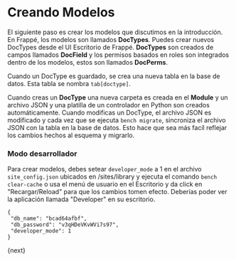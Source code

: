 # Creando Modelos

El siguiente paso es crear los modelos que discutimos en la introducción. En Frappé, los modelos son llamados **DocTypes**. Puedes crear nuevos DocTypes desde el UI Escritorio de Frappé.  **DocTypes** son creados de campos llamados **DocField** y los permisos basados en roles son integrados dentro de los modelos, estos son llamados **DocPerms**.

Cuando un DocType es guardado, se crea una nueva tabla en la base de datos. Esta tabla se nombra `tab[doctype]`.

Cuando creas un **DocType** una nueva carpeta es creada en el **Module** y un archivo JSON y una platilla de un controlador en Python son creados automáticamente. Cuando modificas un DocType, el archivo JSON es modificado y cada vez que se ejecuta `bench migrate`, sincroniza el archivo JSON con la tabla en la base de datos. Esto hace que sea más facíl reflejar los cambios hechos al esquema y migrarlo.

### Modo desarrollador

Para crear modelos, debes setear `developer_mode` a 1 en el archivo `site_config.json` ubicados en /sites/library y ejecuta el comando `bench clear-cache` o usa el menú de usuario en el Escritorio y da click en "Recargar/Reload" para que los cambios tomen efecto. Deberías poder ver la aplicación llamada "Developer" en su escritorio.

	{
	 "db_name": "bcad64afbf",
	 "db_password": "v3qHDeVKvWVi7s97",
	 "developer_mode": 1
	}

{next}

